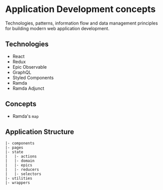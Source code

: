 # Application Development concepts

Technologies, patterns, information flow and data management principles for building modern web application development.

## Technologies
- React
- Redux
- Epic Observable
- GraphQL
- Styled Components
- Ramda
- Ramda Adjunct

## Concepts

- Ramda's `map`

## Application Structure
```
|- components
|- pages
|- state
|   |- actions
|   |- domain
|   |- epics
|   |- reducers
|   |- selectors
|- utilities
|- wrappers
```
